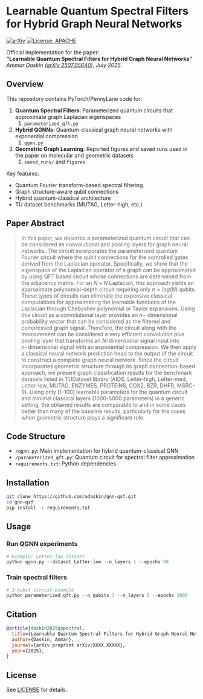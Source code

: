 
# Learnable Quantum Spectral Filters for Hybrid Graph Neural Networks

[![arXiv](https://img.shields.io/badge/arXiv-2507.05640-b31b1b.svg)](https://arxiv.org/abs/2507.05640)
[![License: APACHE](https://img.shields.io/badge/License-APACHE-yellow.svg)](https://opensource.org/licenses/apache-2-0)

Official implementation for the paper:  
**"Learnable Quantum Spectral Filters for Hybrid Graph Neural Networks"**  
*Ammar Daskin ([arXiv 2507.05640](https://arxiv.org/abs/2507.05640)), July 2025.*

## Overview
This repository contains PyTorch/PennyLane code for:
1. **Quantum Spectral Filters**: Parameterized quantum circuits that approximate graph Laplacian eigenspaces
   1. `parameterized_qft.py`
2. **Hybrid QGNNs**: Quantum-classical graph neural networks with exponential compression
   1. `qgnn.py`
3. **Geometric Graph Learning**: Reported figures and saved runs used in the paper on molecular and geometric datasets
   1. `saved_runs/` and `figures`

Key features:
- Quantum Fourier transform-based spectral filtering
- Graph structure-aware qubit connections
- Hybrid quantum-classical architecture
- TU dataset benchmarks (MUTAG, Letter-high, etc.)

## Paper Abstract
> In this paper, we describe a parameterized quantum circuit that can be considered as convolutional and pooling layers for graph neural networks. The circuit incorporates the parameterized  quantum Fourier circuit where the qubit connections for the controlled gates derived from the Laplacian operator.
Specifically, we show that the eigenspace of the Laplacian operator of a graph can be approximated by using QFT based circuit whose connections are determined from the adjacency matrix. For an $N\times N$ Laplacian, this approach yields an approximate polynomial-depth circuit requiring only $n=log(N)$ qubits. These types of circuits can eliminate the expensive classical computations for approximating the learnable functions of the Laplacian through Chebyshev polynomial or Taylor expansions.
 Using this circuit as a convolutional layer provides an $n-$ dimensional probability vector that can be considered as the filtered and compressed graph signal.  Therefore, the circuit along with the measurement can be considered a very efficient convolution plus pooling layer that transforms an $N$-dimensional signal input into $n-$dimensional signal with an exponential compression. 
We then apply a classical neural network prediction head  to the output of the circuit to construct a complete graph neural network. Since the circuit incorporates geometric structure through its graph connection-based approach, we present graph classification results for the benchmark datasets listed in TUDataset library  (AIDS, Letter-high, Letter-med, Letter-low, MUTAG, ENZYMES, PROTEINS, COX2, BZR, DHFR, MSRC-9). Using only [1-100] learnable parameters for the quantum circuit and minimal classical layers (1000-5000 parameters) in a generic setting, the obtained results are comparable to and in some cases better than many of the baseline results, particularly for the cases when geometric structure plays a significant role.

## Code Structure
- `/qgnn.py`: Main implementation for hybrid quantum-classical GNN
- `/parameterized_qft.py`: Quantum circuit for spectral filter approximation
- `requirements.txt`: Python dependencies

## Installation
```bash
git clone https://github.com/adaskin/gnn-qsf.git
cd gnn-qsf
pip install -r requirements.txt
```

## Usage
### Run QGNN experiments
```python
# Example: Letter-low dataset
python qgnn.py --dataset Letter-low --n_layers 1 --epochs 50
```

### Train spectral filters
```python
# 3-qubit circuit example
python parameterized_qft.py --n_qubits 3 --n_layers 5 --epochs 1000
```

## Citation
```bibtex
@article{daskin2025qspectral,
  title={Learnable Quantum Spectral Filters for Hybrid Graph Neural Networks},
  author={Daskin, Ammar},
  journal={arXiv preprint arXiv:XXXX.XXXXX},
  year={2025},
}
```

## License
See [LICENSE](LICENSE) for details.
